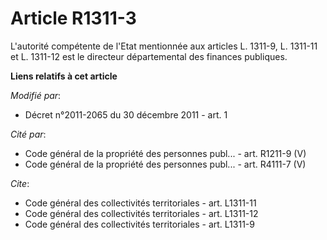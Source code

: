# Article R1311-3

L'autorité compétente de l'Etat mentionnée aux articles L. 1311-9, L. 1311-11 et L. 1311-12 est le directeur départemental
des finances publiques.

**Liens relatifs à cet article**

_Modifié par_:

  - Décret n°2011-2065 du 30 décembre 2011 - art. 1

_Cité par_:

  - Code général de la propriété des personnes publ... - art. R1211-9 (V)
  - Code général de la propriété des personnes publ... - art. R4111-7 (V)

_Cite_:

  - Code général des collectivités territoriales - art. L1311-11
  - Code général des collectivités territoriales - art. L1311-12
  - Code général des collectivités territoriales - art. L1311-9
